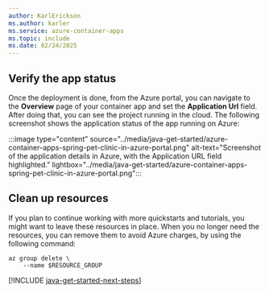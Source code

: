 ```yaml
---
author: KarlErickson
ms.author: karler
ms.service: azure-container-apps
ms.topic: include
ms.date: 02/24/2025
---
```


## Verify the app status

Once the deployment is done, from the Azure portal, you can navigate to the **Overview** page of your container app and set the **Application Url** field. After doing that, you can see the project running in the cloud. The following screenshot shows the application status of the app running on Azure:

:::image type="content" source="../media/java-get-started/azure-container-apps-spring-pet-clinic-in-azure-portal.png" alt-text="Screenshot of the application details in Azure, with the Application URL field highlighted." lightbox="../media/java-get-started/azure-container-apps-spring-pet-clinic-in-azure-portal.png":::

## Clean up resources

If you plan to continue working with more quickstarts and tutorials, you might want to leave these resources in place. When you no longer need the resources, you can remove them to avoid Azure charges, by using the following command:

```azurecli
az group delete \
    --name $RESOURCE_GROUP
```

[!INCLUDE [java-get-started-next-steps](java-get-started-next-steps.md)]